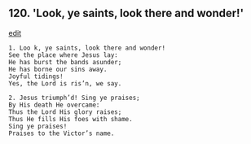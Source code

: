 
## 120.  'Look, ye saints, look there and wonder!'
[edit](https://docs.google.com/document/d/1pcRvsBQHKVCbsJ4A1KO4bqEDUGLSkU48/edit?mode=html)



    1. Loo k, ye saints, look there and wonder!
    See the place where Jesus lay:
    He has burst the bands asunder;
    He has borne our sins away.
    Joyful tidings!
    Yes, the Lord is ris’n, we say.

    2. Jesus triumph’d! Sing ye praises;
    By His death He overcame:
    Thus the Lord His glory raises;
    Thus He fills His foes with shame.
    Sing ye praises!
    Praises to the Victor’s name.
